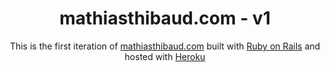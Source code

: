 <h1 align="center">
  mathiasthibaud.com - v1
</h1>
<p align="center">
  This is the first iteration of <a href="https://www.mathiasthibaud.com/" target="_blank">mathiasthibaud.com</a> built with <a href="https://rubyonrails.org/" target="_blank">Ruby on Rails</a> and hosted with <a href="https://www.heroku.com/" target="_blank">Heroku</a>
</p>

